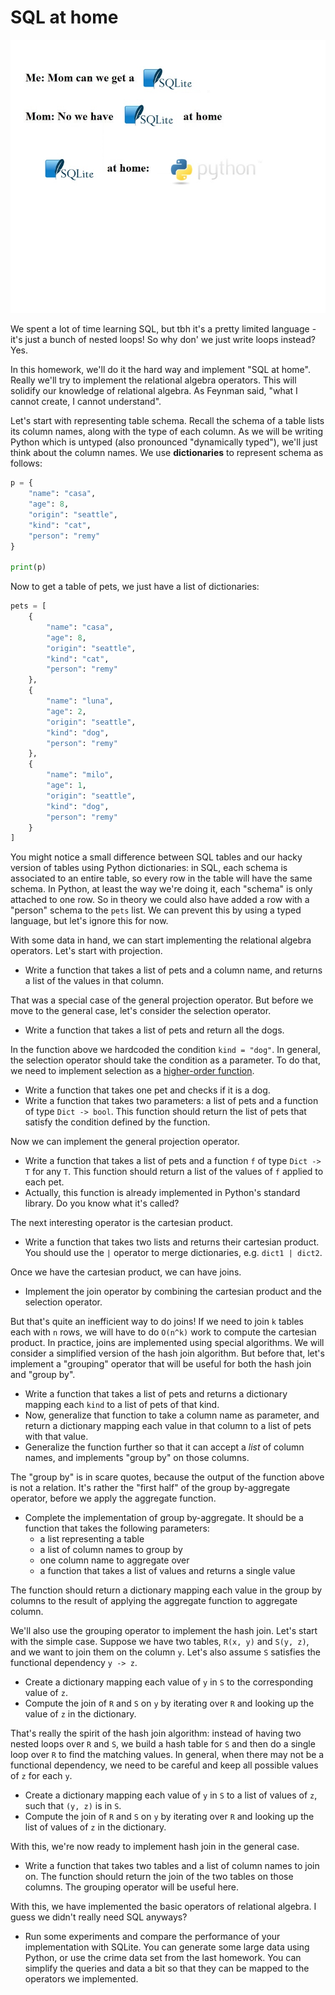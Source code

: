 # SQL at home

![](athome.jpg)

We spent a lot of time learning SQL, but tbh it's a pretty limited language - it's just a bunch of nested loops! So why don' we just write loops instead? Yes. 

In this homework, we'll do it the hard way and implement "SQL at home". Really we'll try to implement the relational algebra operators. This will solidify our knowledge of relational algebra. As Feynman said, "what I cannot create, I cannot understand". 

Let's start with representing table schema. Recall the schema of a table lists its column names, along with the type of each column. 
As we will be writing Python which is untyped (also pronounced "dynamically typed"), we'll just think about the column names. 
We use **dictionaries** to represent schema as follows: 

```python
p = {
    "name": "casa",
    "age": 8,
    "origin": "seattle",
    "kind": "cat",
    "person": "remy"
}

print(p)
```

Now to get a table of pets, we just have a list of dictionaries:

```python
pets = [
    {
        "name": "casa",
        "age": 8,
        "origin": "seattle",
        "kind": "cat",
        "person": "remy"
    },
    {
        "name": "luna",
        "age": 2,
        "origin": "seattle",
        "kind": "dog",
        "person": "remy"
    },
    {
        "name": "milo",
        "age": 1,
        "origin": "seattle",
        "kind": "dog",
        "person": "remy"
    }
]
```

You might notice a small difference between SQL tables and our hacky version of tables using Python dictionaries:
in SQL, each schema is associated to an entire table, so every row in the table will have the same schema.
In Python, at least the way we're doing it, each "schema" is only attached to one row.
So in theory we could also have added a row with a "person" schema to the `pets` list. We can prevent this by using a
typed language, but let's ignore this for now.

With some data in hand, we can start implementing the relational algebra operators.
Let's start with projection.

* Write a function that takes a list of pets and a column name, and returns a list of the values in that column.

That was a special case of the general projection operator. But before we move to the general case, let's
consider the selection operator.

* Write a function that takes a list of pets and return all the dogs.

In the function above we hardcoded the condition `kind = "dog"`. In general, the selection operator
should take the condition as a parameter. To do that, we need to implement selection as a
[higher-order function](https://en.wikipedia.org/wiki/Higher-order_function).

* Write a function that takes one pet and checks if it is a dog.
* Write a function that takes two parameters: a list of pets and a function of type `Dict -> bool`.
  This function should return the list of pets that satisfy the condition defined by the function.

Now we can implement the general projection operator.

* Write a function that takes a list of pets and a function `f` of type `Dict -> T` for any `T`.
    This function should return a list of the values of `f` applied to each pet.
* Actually, this function is already implemented in Python's standard library. Do you know what it's called?

The next interesting operator is the cartesian product.

* Write a function that takes two lists and returns their cartesian product. You should use the `|` operator
  to merge dictionaries, e.g. `dict1 | dict2`.

Once we have the cartesian product, we can have joins.

* Implement the join operator by combining the cartesian product and the selection operator.

But that's quite an inefficient way to do joins! If we need to join `k` tables each with `n` rows, 
we will have to do `O(n^k)` work to compute the cartesian product.
In practice, joins are implemented using special algorithms.
We will consider a simplified version of the hash join algorithm.
But before that, let's implement a "grouping" operator that will be useful 
for both the hash join and "group by".

* Write a function that takes a list of pets and returns a dictionary mapping 
  each `kind` to a list of pets of that kind.
* Now, generalize that function to take a column name as parameter,
    and return a dictionary mapping each value in that column to a list of pets with that value.
* Generalize the function further so that it can accept a *list* of column names, 
    and implements "group by" on those columns.

The "group by" is in scare quotes, because the output of the function above is not a relation.
It's rather the "first half" of the group by-aggregate operator, before we apply the aggregate function.

* Complete the implementation of group by-aggregate. It should be a function that takes the following parameters:
    - a list representing a table
    - a list of column names to group by
    - one column name to aggregate over
    - a function that takes a list of values and returns a single value

The function should return a dictionary mapping each value in the group by columns to the result of applying the aggregate function to aggregate column.

We'll also use the grouping operator to implement the hash join. Let's start with the simple case.
Suppose we have two tables, `R(x, y)` and `S(y, z)`, and we want to join them on the column `y`.
Let's also assume `S` satisfies the functional dependency `y -> z`.

* Create a dictionary mapping each value of `y` in `S` to the corresponding value of `z`.
* Compute the join of `R` and `S` on `y` by iterating over `R` and looking up the value of `z` in the dictionary.

That's really the spirit of the hash join algorithm: instead of having two nested loops over `R` and `S`, 
we build a hash table for `S` and then do a single loop over `R` to find the matching values.
In general, when there may not be a functional dependency, we need to be careful and keep all possible values of `z` for each `y`.

* Create a dictionary mapping each value of `y` in `S` to a list of values of `z`, such that `(y, z)` is in `S`.
* Compute the join of `R` and `S` on `y` by iterating over `R` and looking up the list of values of `z` in the dictionary.

With this, we're now ready to implement hash join in the general case.

* Write a function that takes two tables and a list of column names to join on.
  The function should return the join of the two tables on those columns.
  The grouping operator will be useful here.

With this, we have implemented the basic operators of relational algebra.
I guess we didn't really need SQL anyways?

* Run some experiments and compare the performance of your implementation with SQLite.
You can generate some large data using Python, or use the crime data set from the last homework.
You can simplify the queries and data a bit so that they can be mapped to the operators we implemented.